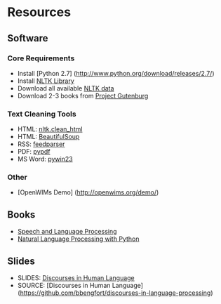 # Resources

## Software

### Core Requirements
* Install [Python 2.7] (http://www.python.org/download/releases/2.7/)
* Install [NLTK Library](http://nltk.org/install.html)
* Download all available [NLTK data](http://nltk.org/data.html)
* Download 2-3 books from [Project Gutenburg](http://www.gutenberg.org/)

### Text Cleaning Tools
* HTML: [nltk.clean_html](http://nltk.org/_modules/nltk/util.html)
* HTML: [BeautifulSoup](http://www.crummy.com/software/BeautifulSoup/)
* RSS: [feedparser](https://pypi.python.org/pypi/feedparser)
* PDF: [pypdf](https://pypi.python.org/pypi/pyPdf)
* MS Word: [pywin23](http://starship.python.net/crew/mhammond/win32/Downloads.html)

### Other
* [OpenWIMs Demo] (http://openwims.org/demo/)

## Books
* [Speech and Language Processing](http://www.amazon.com/Speech-Language-Processing-2nd-Edition/dp/0131873210)
* [Natural Language Processing with Python](http://www.amazon.com/Natural-Language-Processing-Python-Steven/dp/0596516495)

## Slides
* SLIDES: [Discourses in Human Language](http://bengfort.com/presentations/discourses-in-language-processing/index.html)
* SOURCE: [Discourses in Human Language] (https://github.com/bbengfort/discourses-in-language-processing)
